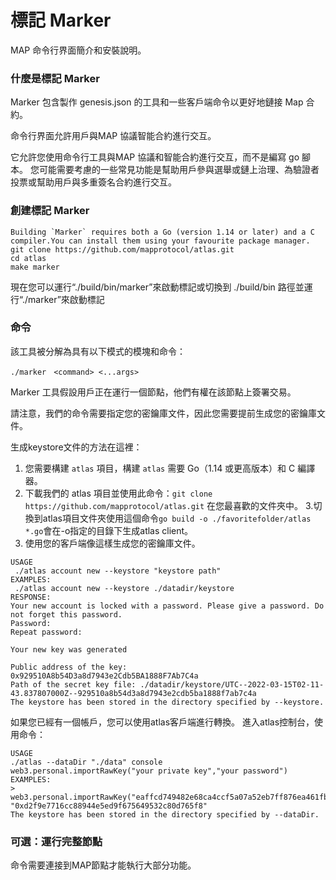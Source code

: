 # 標記 Marker

MAP 命令行界面簡介和安裝說明。

### 什麼是標記 Marker

Marker 包含製作 genesis.json 的工具和一些客戶端命令以更好地鏈接 Map 合約。

命令行界面允許用戶與MAP 協議智能合約進行交互。

它允許您使用命令行工具與MAP 協議和智能合約進行交互，而不是編寫 go 腳本。 您可能需要考慮的一些常見功能是幫助用戶參與選舉或鏈上治理、為驗證者投票或幫助用戶與多重簽名合約進行交互。

### 創建標記 Marker

```shell
Building `Marker` requires both a Go (version 1.14 or later) and a C compiler.You can install them using your favourite package manager.
git clone https://github.com/mapprotocol/atlas.git
cd atlas
make marker 
```

現在您可以運行“./build/bin/marker”來啟動標記或切換到 ./build/bin 路徑並運行“./marker”來啟動標記

### 命令

該工具被分解為具有以下模式的模塊和命令：
```shell
./marker　<command> <...args> 
```

Marker 工具假設用戶正在運行一個節點，他們有權在該節點上簽署交易。

請注意，我們的命令需要指定您的密鑰庫文件，因此您需要提前生成您的密鑰庫文件。

生成keystore文件的方法在這裡：

1. 您需要構建 `atlas` 項目，構建 `atlas` 需要 Go（1.14 或更高版本）和 C 編譯器。
2. 下載我們的 atlas 項目並使用此命令：`git clone https://github.com/mapprotocol/atlas.git` 在您最喜歡的文件夾中。
3.切換到atlas項目文件夾使用這個命令`go build -o ./favoritefolder/atlas *.go`會在-o指定的目錄下生成atlas client。
4. 使用您的客戶端像這樣生成您的密鑰庫文件。

```shell
USAGE
 ./atlas account new --keystore "keystore path"
EXAMPLES:
 ./atlas account new --keystore ./datadir/keystore
RESPONSE:
Your new account is locked with a password. Please give a password. Do not forget this password.
Password:
Repeat password:

Your new key was generated

Public address of the key:   0x929510A8b54D3a8d7943e2Cdb5BA1888F7Ab7C4a
Path of the secret key file: ./datadir/keystore/UTC--2022-03-15T02-11-43.837807000Z--929510a8b54d3a8d7943e2cdb5ba1888f7ab7c4a
The keystore has been stored in the directory specified by --keystore.
```

如果您已經有一個帳戶，您可以使用atlas客戶端進行轉換。 進入atlas控制台，使用命令：

```shell
USAGE
./atlas --dataDir "./data" console
web3.personal.importRawKey("your private key","your password")
EXAMPLES:
> web3.personal.importRawKey("eaffcd749482e68ca4ccf5a07a52eb7ff876ea461fbab642b2b57bcb33edb280","linjing")
"0xd2f9e7716cc88944e5ed9f675649532c80d765f8"
The keystore has been stored in the directory specified by --dataDir.
```

### 可選：運行完整節點

命令需要連接到MAP節點才能執行大部分功能。